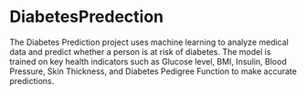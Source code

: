 # DiabetesPredection
The Diabetes Prediction project uses machine learning to analyze medical data and predict whether a person is at risk of diabetes. The model is trained on key health indicators such as Glucose level, BMI, Insulin, Blood Pressure, Skin Thickness, and Diabetes Pedigree Function to make accurate predictions.
